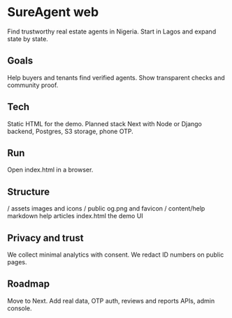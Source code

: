 # SureAgent web

Find trustworthy real estate agents in Nigeria. Start in Lagos and expand state by state.

## Goals
Help buyers and tenants find verified agents. Show transparent checks and community proof.

## Tech
Static HTML for the demo.
Planned stack Next with Node or Django backend, Postgres, S3 storage, phone OTP.

## Run
Open index.html in a browser.

## Structure
/ assets images and icons
/ public og.png and favicon
/ content/help markdown help articles
index.html the demo UI

## Privacy and trust
We collect minimal analytics with consent. We redact ID numbers on public pages.

## Roadmap
Move to Next. Add real data, OTP auth, reviews and reports APIs, admin console.

